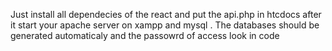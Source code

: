 Just install all dependecies of the react and put the api.php in htcdocs after it start your apache server on xampp and mysql . The databases should be generated automaticaly and the passowrd of access look in code 
